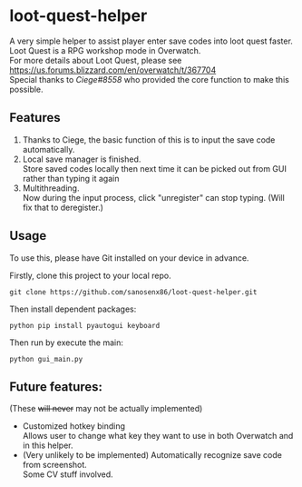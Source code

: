# loot-quest-helper
A very simple helper to assist player enter save codes into loot quest faster.  
Loot Quest is a RPG workshop mode in Overwatch.  
For more details about Loot Quest, please see https://us.forums.blizzard.com/en/overwatch/t/367704  
Special thanks to *Ciege#8558* who provided the core function to make this possible.

## Features

1. Thanks to Ciege, the basic function of this is to input the save code automatically.
2. Local save manager is finished.  
    Store saved codes locally then next time it can be picked out from GUI rather than typing it again
3. Multithreading.  
    Now during the input process, click "unregister" can stop typing. (Will fix that to deregister.)

## Usage
To use this, please have Git installed on your device in advance.

Firstly, clone this project to your local repo.
```
git clone https://github.com/sanosenx86/loot-quest-helper.git
```

Then install dependent packages:
``` 
python pip install pyautogui keyboard
```

Then run by execute the main:
```
python gui_main.py
```

## Future features: 
(These ~~will never~~ may not be actually implemented)
* Customized hotkey binding  
    Allows user to change what key they want to use in both Overwatch and in this helper.
* (Very unlikely to be implemented) Automatically recognize save code from screenshot.  
    Some CV stuff involved.

